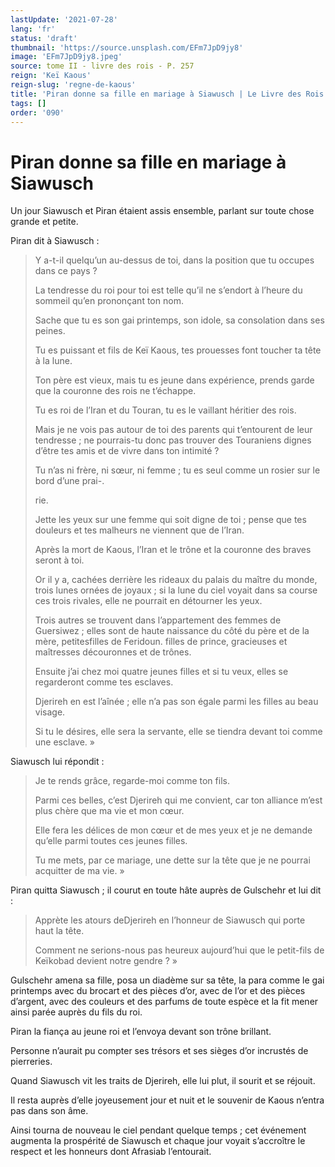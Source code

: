 ```yaml
---
lastUpdate: '2021-07-28'
lang: 'fr'
status: 'draft'
thumbnail: 'https://source.unsplash.com/EFm7JpD9jy8'
image: 'EFm7JpD9jy8.jpeg'
source: tome II - livre des rois - P. 257
reign: 'Keï Kaous'
reign-slug: 'regne-de-kaous'
title: 'Piran donne sa fille en mariage à Siawusch | Le Livre des Rois | Shâhnâmeh'
tags: []
order: '090'
---
```


<!-- LTeX: language=fr -->

# Piran donne sa fille en mariage à Siawusch

Un jour Siawusch et Piran étaient assis ensemble, parlant sur toute chose grande et petite.

Piran dit à Siawusch :

> Y a-t-il quelqu’un au-dessus de toi, dans la position que tu occupes dans ce pays ?
>
> La tendresse du roi pour toi est telle qu’il ne s’endort à l’heure du sommeil qu’en prononçant ton nom.
>
> Sache que tu es son gai printemps, son idole, sa consolation dans ses peines.
>
> Tu es puissant et fils de Keï Kaous, tes prouesses font toucher ta tête à la lune.
>
> Ton père est vieux, mais tu es jeune dans expérience, prends garde que la couronne des rois ne t’échappe.
>
> Tu es roi de l’Iran et du Touran, tu es le vaillant héritier des rois.
>
> Mais je ne vois pas autour de toi des parents qui t’entourent de leur tendresse ; ne pourrais-tu donc pas trouver des Touraniens dignes d’être tes amis et de vivre dans ton intimité ?
>
> Tu n’as ni frère, ni sœur, ni femme ; tu es seul comme un rosier sur le bord d’une prai-.
>
> rie.
>
> Jette les yeux sur une femme qui soit digne de toi ; pense que tes douleurs et tes malheurs ne viennent que de l’Iran.
>
> Après la mort de Kaous, l’Iran et le trône et la couronne des braves seront à toi.
>
> Or il y a, cachées derrière les rideaux du palais du maître du monde, trois lunes ornées de joyaux ; si la lune du ciel voyait dans sa course ces trois rivales, elle ne pourrait en détourner les yeux.
>
> Trois autres se trouvent dans l’appartement des femmes de Guersiwez ; elles sont de haute naissance du côté du père et de la mère, petitesfilles de Feridoun. filles de prince, gracieuses et maîtresses découronnes et de trônes.
>
> Ensuite j’ai chez moi quatre jeunes filles et si tu veux, elles se regarderont comme tes esclaves.
>
> Djerireh en est l’aînée ; elle n’a pas son égale parmi les filles au beau visage.
>
> Si tu le désires, elle sera la servante, elle se tiendra devant toi comme une esclave. »

Siawusch lui répondit :

> Je te rends grâce, regarde-moi comme ton fils.
>
> Parmi ces belles, c’est Djerireh qui me convient, car ton alliance m’est plus chère que ma vie et mon cœur.
>
> Elle fera les délices de mon cœur et de mes yeux et je ne demande qu’elle parmi toutes ces jeunes filles.
>
> Tu me mets, par ce mariage, une dette sur la tête que je ne pourrai acquitter de ma vie. »

Piran quitta Siawusch ; il courut en toute hâte auprès de Gulschehr et lui dit :

> Apprète les atours deDjerireh en l’honneur de Siawusch qui porte haut la tête.
>
> Comment ne serions-nous pas heureux aujourd’hui que le petit-fils de Keïkobad devient notre gendre ? »

Gulschehr amena sa fille, posa un diadème sur sa tête, la para comme le gai printemps avec du brocart et des pièces d’or, avec de l’or et des pièces d’argent, avec des couleurs et des parfums de toute espèce et la fit mener ainsi parée auprès du fils du roi.

Piran la fiança au jeune roi et l’envoya devant son trône brillant.

Personne n’aurait pu compter ses trésors et ses sièges d’or incrustés de pierreries.

Quand Siawusch vit les traits de Djerireh, elle lui plut, il sourit et se réjouit.

Il resta auprès d’elle joyeusement jour et nuit et le souvenir de Kaous n’entra pas dans son âme.

Ainsi tourna de nouveau le ciel pendant quelque temps ; cet événement augmenta la prospérité de Siawusch et chaque jour voyait s’accroître le respect et les honneurs dont Afrasiab l’entourait.

